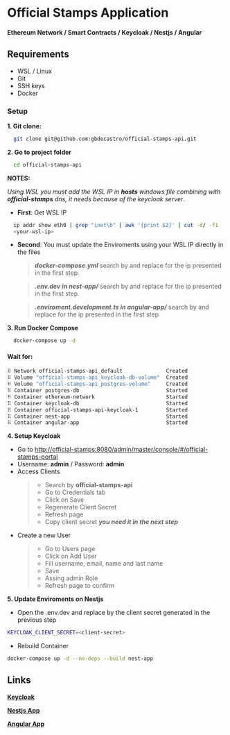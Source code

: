 
# Official Stamps Application
#### Ethereum Network / Smart Contracts / Keycloak / Nestjs / Angular

## Requirements
* WSL / Linux
* Git
* SSH keys
* Docker


### Setup

**1. Git clone:**

```bash
  git clone git@github.com:gbdecastro/official-stamps-api.git
```

**2. Go to project folder**

```bash
  cd official-stamps-api
```

**NOTES:**

*Using WSL you must add the WSL IP in **hosts** windows file combining with **official-stamps** dns, it needs because of the keycloak server*.

* **First**: Get WSL IP

```bash
  ip addr show eth0 | grep "inet\b" | awk '{print $2}' | cut -d/ -f1
  <your-wsl-ip>
```

* **Second**: You must update the Enviroments using your WSL IP directly in the files
  > ***docker-compose.yml*** search by ***<your-wsl-ip>*** and replace for the ip presented in the first step.

  > ***.env.dev in nest-app/*** search by ***<your-wsl-ip>*** and replace for the ip presented in the first step.

  > ***.enviroment.development.ts in angular-app/*** search by ***<your-wsl-ip>*** and replace for the ip presented in the first step

**3. Run Docker Compose**
  
  ```bash
    docker-compose up -d
  ```
  #### Wait for: 

  ``` bash
  ⠿ Network official-stamps-api_default              Created
  ⠿ Volume "official-stamps-api_keycloak-db-volume"  Created
  ⠿ Volume "official-stamps-api_postgres-volume"     Created
  ⠿ Container postgres-db                            Started
  ⠿ Container ethereum-network                       Started
  ⠿ Container keycloak-db                            Started
  ⠿ Container official-stamps-api-keycloak-1         Started
  ⠿ Container nest-app                               Started
  ⠿ Container angular-app                            Started
  ```

**4. Setup Keycloak**

- Go to [http://official-stamps:8080/admin/master/console/#/official-stamps-portal](http://official-stamps:8080/admin/master/console/#/official-stamps-portal)
- Username: **admin** / Password: **admin**
- Access Clients
  > - Search by **official-stamps-api**
  > - Go to Credentials tab
  > - Click on Save
  > - Regenerate Client Secret
  > - Refresh page
  > - Copy client secret ***you need it in the next step***
- Create a new User
  > - Go to Users page
  > - Click on Add User
  > - Fill username, email, name and last name
  > - Save
  > - Assing admin Role
  > - Refresh page to confirm

**5. Update Enviroments on Nestjs**
- Open the .env.dev and replace **<client-secret>** by the client secret generated in the previous step
```bash
KEYCLOAK_CLIENT_SECRET=<client-secret>
```
- Rebuild Container
```bash
docker-compose up -d --no-deps --build nest-app
```

## Links

[**Keycloak**](http://official-stamps:8080)

[**Nestjs App**](http://official-stamps:3000/api)

[**Angular App**](http://official-stamps:4200)